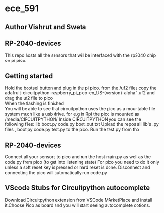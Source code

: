 # ece_591 
## Author Vishrut and Sweta 
## RP-2040-devices
This repo hosts all the sensors that will be interfaced with the rp2040 chip on pi pico. 

## Getting started
Hold the bootsel button and plug in the pi pico.
from the /uf2 files copy the adafruit-circuitpython-raspberry_pi_pico-en_US-(version)-alpha.1.uf2
and drag the uf2 file to pico  
When the flashing is finished  
You will be able to see that circuitpython uses the pico as a mountable file system much like a usb drive.
for e.g in Rpi the pico is mounted as /media/CIRCUITPYTHON/
Inside CIRCUITPYTHON you can see the following files:
lib
boot.py
code.py
boot_out.txt
Upload the repos all lib's .py files , boot.py  code.py test.py to the pico.
Run the test.py from tho


## RP-2040-devices
Connect all your sensors to pico and run the host main.py as well as the code.py from pico (to get into listening state)
For pico you need to do it only unless a soft reset key is pressed or hard reset is done.
Disconnect and connecting the pico will automatically run code.py
## VScode Stubs for Circuitpython autocomplete

Download Circuitpython extension from VSCode MArketPlace and install it.Choose Pico as board and you will start seeing autocomplete options.